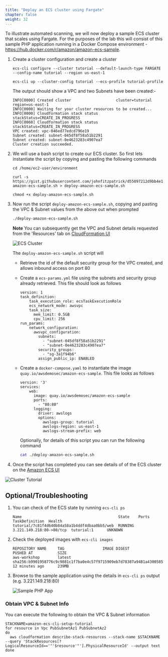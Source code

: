 ```yaml
---
title: "Deploy an ECS cluster using Fargate"
chapter: false
weight: 32
---
```


To illustrate automated scanning, we will now deploy a sample ECS cluster that scales using Fargate.  For the purposes of the lab this will consist of this sample PHP application running in a Docker Compose environment - https://hub.docker.com/r/amazon/amazon-ecs-sample.

1. Create a cluster configuration and create a cluster

    ```
    ecs-cli configure --cluster tutorial --default-launch-type FARGATE --config-name tutorial --region us-east-1

    ecs-cli up --cluster-config tutorial --ecs-profile tutorial-profile
    ```

    The output should show a VPC and two Subnets have been created:-

    ```
    INFO[0000] Created cluster                    cluster=tutorial region=us-east-1
    INFO[0000] Waiting for your cluster resources to be created...
    INFO[0000] Cloudformation stack status       stackStatus=CREATE_IN_PROGRESS
    INFO[0060] Cloudformation stack status       stackStatus=CREATE_IN_PROGRESS
    VPC created: vpc-046ed77edcd796e19
    Subnet created: subnet-045df8f58a51b2291
    Subnet created: subnet-0e4623283c4907ea7
    Cluster creation succeeded.
    ```

3. We will use a bash script to create our ECS cluster.  So first lets instantiate the script by copying and pasting the following commands

    ```
    cd /home/ec2-user/environment

    curl -s https://gist.githubusercontent.com/johnfitzpatrick/d55097212d9bb4e1442383a5e3339b01/raw/98953d9472edf4e023e00e28e28353687f9e726e/deploy-amazon-ecs-sample.sh > deploy-amazon-ecs-sample.sh

    chmod +x deploy-amazon-ecs-sample.sh
    ```

3. Now run the script `deploy-amazon-ecs-sample.sh`, copying and pasting the VPC & Subnet values from the above out when prompted

    ```bash
    ./deploy-amazon-ecs-sample.sh
    ```

    **Note** You can subsequently get the VPC and Subnet details requested from the 'Resources' tab on [CloudFormation UI](https://console.aws.amazon.com/cloudformation/home)

    ![ECS Cluster](/images/40_module_2/image7.png)


    The `deploy-amazon-ecs-sample.sh` script will

    - Retrieve the id of the default security group for the VPC created, and allows inbound access on port 80

    - Create a `ecs-params.yml` file using the subnets and security group already retrieved. This file should look as follows

        ```
        version: 1
        task_definition:
            task_execution_role: ecsTaskExecutionRole
            ecs_network_mode: awsvpc
            task_size:
              mem_limit: 0.5GB
              cpu_limit: 256
        run_params:
            network_configuration:
              awsvpc_configuration:
                subnets:
                  - "subnet-045df8f58a51b2291"
                  - "subnet-0e4623283c4907ea7"
                security_groups:
                  - "sg-3a1f94b6"
                assign_public_ip: ENABLED
        ```

    - Create a `docker-compose.yaml` to instantiate the image `quay.io/awsdemosec/amazon-ecs-sample`.  This file looks as follows

        ```
        version: '3'
        services:
            web:
              image: quay.io/awsdemosec/amazon-ecs-sample
              ports:
                - "80:80"
              logging:
                driver: awslogs
                options:
                  awslogs-group: tutorial
                  awslogs-region: us-east-1
                  awslogs-stream-prefix: web
        ```

        Optionally, for details of this script you can run the following command

        ```bash
        cat ./deploy-amazon-ecs-sample.sh
        ```    

6. Once the script has completed you can see details of of the ECS cluster on the [Amazon ECS UI](https://console.aws.amazon.com/ecs/home?region=us-east-1#/clusters/tutorial/services)

![Cluster Tutorial](/images/40_module_2/image5.png)

## Optional/Troubleshooting

1. You can check of the ECS state by running `ecs-cli ps`

    ```
    Name                                           State    Ports                     TaskDefinition  Health
    tutorial/7c81f4d640b84a58a1b4ddf4dbaa0bb5/web  RUNNING  3.221.149.218:80->80/tcp  tutorial:1      UNKNOWN
    ```

1. Check the deployed images with `ecs-cli images`

    ```
    REPOSITORY NAME     TAG                 IMAGE DIGEST                                                              PUSHED AT           SIZE                
    aws-workshop        latest              sha256:b9901958776c9c9881c1f7ba0e4c57f9715909eb7d78387a9481a4300585aab3   12 minutes ago      239MB               
    ```

1. Browse to the sample application using the details in `ecs-cli ps` output (e.g. 3.221.149.218:80)


    ![Sample PHP App](/images/simple_php_app.png)


### Obtain VPC & Subnet Info

You can execute the following to obtain the VPC & Subnet information

```
STACKNAME=amazon-ecs-cli-setup-tutorial
for resource in Vpc PubSubnetAz1 PubSubnetAz2
do
  aws cloudformation describe-stack-resources --stack-name $STACKNAME --query 'StackResources[?LogicalResourceId=='"'$resource'"'].PhysicalResourceId' --output text
done
```
